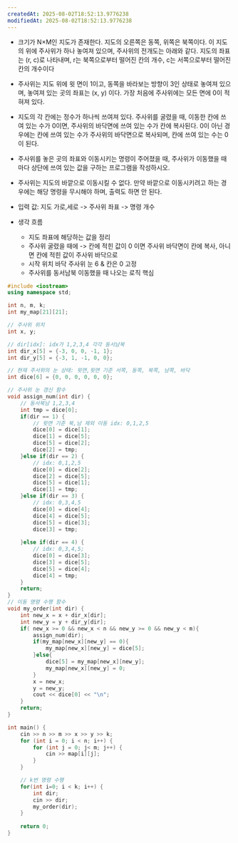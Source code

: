 ```yaml
---
createdAt: 2025-08-02T18:52:13.9776238
modifiedAt: 2025-08-02T18:52:13.9776238
---
```

- 크기가 N×M인 지도가 존재한다. 지도의 오른쪽은 동쪽, 위쪽은 북쪽이다. 이 지도의 위에 주사위가 하나 놓여져 있으며, 주사위의 전개도는 아래와 같다. 지도의 좌표는 (r, c)로 나타내며, r는 북쪽으로부터 떨어진 칸의 개수, c는 서쪽으로부터 떨어진 칸의 개수이다
- 주사위는 지도 위에 윗 면이 1이고, 동쪽을 바라보는 방향이 3인 상태로 놓여져 있으며, 놓여져 있는 곳의 좌표는 (x, y) 이다. 가장 처음에 주사위에는 모든 면에 0이 적혀져 있다.
- 지도의 각 칸에는 정수가 하나씩 쓰여져 있다. 주사위를 굴렸을 때, 이동한 칸에 쓰여 있는 수가 0이면, 주사위의 바닥면에 쓰여 있는 수가 칸에 복사된다. 0이 아닌 경우에는 칸에 쓰여 있는 수가 주사위의 바닥면으로 복사되며, 칸에 쓰여 있는 수는 0이 된다.
- 주사위를 놓은 곳의 좌표와 이동시키는 명령이 주어졌을 때, 주사위가 이동했을 때 마다 상단에 쓰여 있는 값을 구하는 프로그램을 작성하시오.
- 주사위는 지도의 바깥으로 이동시킬 수 없다. 만약 바깥으로 이동시키려고 하는 경우에는 해당 명령을 무시해야 하며, 출력도 하면 안 된다.
- 입력 값: 지도 가로,세로  -> 주사위 좌표 -> 명령 개수 

- 생각 흐름
	- 지도 좌표에 해당하는 값을 정리
	- 주사위 굴렸을 때에 -> 칸에 적힌 값이 0 이면 주사위 바닥면이 칸에 복사, 아니면 칸에 적힌 값이 주사위 바닥으로 
	- 시작 위치 바닥 주사위 눈 6 & 칸은 0 고정 
	- 주사위를 동서남북 이동했을 때 나오는 로직 핵심

	
	

``` c++
#include <iostream>
using namespace std;

int n, m, k;
int my_map[21][21];

// 주사위 위치 
int x, y;

// dir[idx]: idx가 1,2,3,4 각각 동서남북
int dir_x[5] = {-3, 0, 0, -1, 1};
int dir_y[5] = {-3, 1, -1, 0, 0};

// 현재 주서위의 눈 상태: 윗면,윗면 기준 서쪽, 동쪽, 북쪽, 남쪽, 바닥
int dice[6] = {0, 0, 0, 0, 0, 0};

// 주사위 눈 갱신 함수 
void assign_num(int dir) {
	// 동서북남 1,2,3,4
	int tmp = dice[0];
	if(dir == 1) {
		// 윗면 기준 북,남 제외 이동 idx: 0,1,2,5
		dice[0] = dice[1];
		dice[1] = dice[5];
		dice[5] = dice[2];
		dice[2] = tmp;
	}else if(dir == 2) {
		// idx: 0,1,2,5
		dice[0] = dice[2];
		dice[2] = dice[5];
		dice[5] = dice[1];
		dice[1] = tmp;
	}else if(dir == 3) {
		// idx: 0,3,4,5
		dice[0] = dice[4];
		dice[4] = dice[5];
		dice[5] = dice[3];
		dice[3] = tmp;
		
	}else if(dir == 4) {
		// idx: 0,3,4,5;
		dice[0] = dice[3];
		dice[3] = dice[5];
		dice[5] = dice[4];
		dice[4] = tmp;
 	}
	return;
}
// 이동 명령 수행 함수
void my_order(int dir) {
	int new_x = x + dir_x[dir];
	int new_y = y + dir_y[dir];
	if( new_x >= 0 && new_x < n && new_y >= 0 && new_y < m){
		assign_num(dir);
		if(my_map[new_x][new_y] == 0){
			my_map[new_x][new_y] = dice[5];
		}else{
			dice[5] = my_map[new_x][new_y];
			my_map[new_x][new_y] = 0;
		}
		x = new_x;
		y = new_y;
		cout << dice[0] << "\n";
	}
	return;
}

int main() {
	cin >> n >> m >> x >> y >> k;
	for (int i = 0; i < n; i++) {
		for (int j = 0; j< m; j++) {
			cin >> map[i][j];
		}
	}

	// k번 명령 수행
	for(int i=0; i < k; i++) {
		int dir;
		cin >> dir;
		my_order(dir);
	} 
		
	return 0;
}

```
